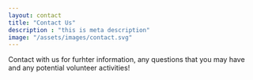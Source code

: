 ```yaml
---
layout: contact
title: "Contact Us"
description : "this is meta description"
image: "/assets/images/contact.svg"
---
```


Contact with us for furhter information, any questions that you may have and any potential volunteer activities! 
